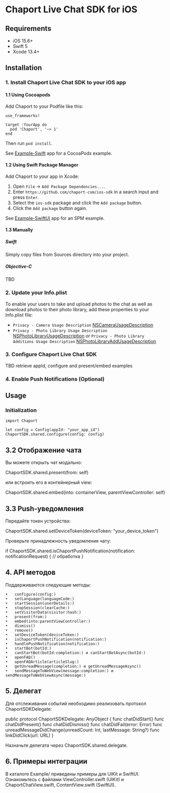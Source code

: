 # Chaport Live Chat SDK for iOS

## Requirements

* iOS 15.6+
* Swift 5
* Xcode 13.4+

## Installation

### 1. Install Chaport Live Chat SDK to your iOS app

#### 1.1 Using Cocoapods

Add Chaport to your Podfile like this:

```
use_frameworks!

target :YourApp do
  pod 'Chaport', '~> 1'
end
```

Then run `pod install`.

See [Example-Swift](Examples/Example-Swift/) app for a CocoaPods example.

#### 1.2 Using Swift Package Manager

Add Chaport to your app in Xcode:
1. Open `File` → `Add Package Dependencies...`.
2. Enter `https://github.com/chaport-com/ios-sdk` in a search input and press `Enter`.
3. Select the `ios-sdk` package and click the `Add package` button.
4. Click the `Add package` button again.

See [Example-SwiftUI](Examples/Example-SwiftUI/) app for an SPM example.

#### 1.3 Manually

##### Swift

Simply copy files from Sources directory into your project.

##### Objective-C

TBD

### 2. Update your Info.plist

To enable your users to take and upload photos to the chat as well as download photos to their photo library, add these properties to your Info.plist file:

* `Privacy - Camera Usage Description` [NSCameraUsageDescription](https://developer.apple.com/documentation/bundleresources/information-property-list/nscamerausagedescription)
* `Privacy - Photo Library Usage Description` [NSPhotoLibraryUsageDescription](https://developer.apple.com/documentation/bundleresources/information-property-list/nsphotolibraryusagedescription) or `Privacy - Photo Library Additions Usage Description` [NSPhotoLibraryAddUsageDescription](https://developer.apple.com/documentation/bundleresources/information-property-list/nsphotolibraryaddusagedescription)

### 3. Configure Chaport Live Chat SDK

TBD retrieve appId, configure and present/embed examples

### 4. Enable Push Notifications (Optional)

## Usage

### Initialization

```
import Chaport

let config = Config(appId: "your_app_id")
ChaportSDK.shared.configure(config: config)
```

### 

## 3.2 Отображение чата

Вы можете открыть чат модально:

ChaportSDK.shared.present(from: self)

или встроить его в контейнерный view:

ChaportSDK.shared.embed(into: containerView, parentViewController: self)

## 3.3 Push-уведомления

Передайте токен устройства:

ChaportSDK.shared.setDeviceToken(deviceToken: "your_device_token")

Проверьте принадлежность уведомления чату:

if ChaportSDK.shared.isChaportPushNotification(notification: notificationRequest) {
    // обработка
}

## 4. API методов

Поддерживаются следующие методы:

	•	configure(config:)
	•	setLanguage(languageCode:)
	•	startSession(userDetails:)
	•	stopSession(clearCache:)
	•	setVisitorData(visitor:hash:)
	•	present(from:)
	•	embed(into:parentViewController:)
	•	dismiss()
	•	remove()
	•	setDeviceToken(deviceToken:)
	•	isChaportPushNotification(notification:)
	•	handlePushNotification(notification:)
	•	startBot(botId:)
	•	canStartBot(botId:completion:) и canStartBotAsync(botId:)
	•	openFAQ()
	•	openFAQArticle(articleSlug:)
	•	getUnreadMessage(completion:) и getUnreadMessageAsync()
	•	sendMessageToWebView(message:completion:) и sendMessageToWebViewAsync(message:)

## 5. Делегат

Для отслеживания событий необходимо реализовать протокол ChaportSDKDelegate:

public protocol ChaportSDKDelegate: AnyObject {
    func chatDidStart()
    func chatDidPresent()
    func chatDidDismiss()
    func chatDidFail(error: Error)
    func unreadMessageDidChange(unreadCount: Int, lastMessage: String?)
    func linkDidClick(url: URL)
}

Назначьте делегата через ChaportSDK.shared.delegate.

## 6. Примеры интеграции

В каталоге Example/ приведены примеры для UIKit и SwiftUI. Ознакомьтесь с файлами ViewController.swift (UIKit) и ChaportChatView.swift, ContentView.swift (SwiftUI).
